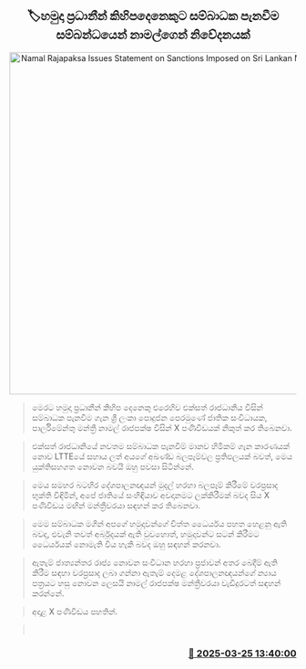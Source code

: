 <p align='center'><b><h2 align='center' title='Namal Rajapaksa Issues Statement on Sanctions Imposed on Sri Lankan Military Chiefs'>🏷හමුදා ප්‍රධානීන් කිහිපදෙනෙකුට සම්බාධක පැනවීම සම්බන්ධයෙන් නාමල්ගෙන් නිවේදනයක්</h2></b></p>
<p align='center'><img src='https://helakuru.sgp1.cdn.digitaloceanspaces.com/esana/images/lib/namal-rajapaksha-ff.jpg' width='600' alt='Namal Rajapaksa Issues Statement on Sanctions Imposed on Sri Lankan Military Chiefs'></p>

> මෙරට හමුදා ප්‍රධානීන් කිහිප දෙනෙකු එරෙහිව එක්සත් රාජධානිය විසින් සම්බාධක පැනවීම ගැන ශ්‍රී ලංකා පොදුජන පෙරමුණේ ජාතික සංවිධායක, පාර්ලිමේන්තු මන්ත්‍රී නාමල් රාජපක්ෂ විසින් X පණිවිඩයක් නිකුත් කර තිබෙනවා.

> එක්සත් රාජධානියේ නවතම සම්බාධක පැනවීම් මානව හිමිකම් ගැන කාරණයක් නොව LTTEයේ සහාය ලත් අයගේ අඛණ්ඩ බලපෑම්වල ප්‍රතිඵලයක් බවත්, මෙය යුක්තිසහගත නොවන බවයි ඔහු පවසා සිටින්නේ.

> මෙය සමහර බටහිර දේශපාලනඥයන් මුදල් හරහා බලපෑම් කිරීමේ වරප්‍රසාද භුක්ති විඳිමින්, අපේ ජාතියේ සංහිඳියාව අවදානමට ලක්කිරීමක් බවද සිය X පණිවිඩය මඟින් මන්ත්‍රීවරයා සඳහන් කර තිබෙනවා.

> මෙම සම්බාධක මගින් අපගේ හමුදාවන්ගේ චිත්ත ධෛර්යය පහත හෙළනු ඇති බවද, එවැනි තවත් අර්බුදයක් ඇති වුවහොත්, හමුදාවන්ට සටන් කිරීමට ධෛර්යයක් නොමැති විය හැකි බවද ඔහු සඳහන් කරනවා.

> ඇතැම් ජාත්‍යන්තර රාජ්‍ය නොවන සංවිධාන හරහා ප්‍රජාවන් අතර බෙදීම් ඇති කිරීම සඳහා වරප්‍රසාද ලබා ගන්නා ඇතැම් දෙමළ දේශපාලනඥයන්ගේ න්‍යාය පත්‍රයට හසු නොවන ලෙසයි නාමල් රාජපක්ෂ මන්ත්‍රීවරයා වැඩිදුරටත් සඳහන් කරන්නේ.

> අදාළ X පණිවිඩය පහතින්. 

>  



<h3 align='right'><a href='https://www.helakuru.lk/esana/p/108625/'>📅 2025-03-25 13:40:00</a></h3>
